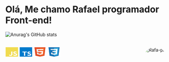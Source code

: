 # Olá, Me chamo Rafael programador Front-end!


![Anurag's GitHub stats](https://github-readme-stats.vercel.app/api?username=Rafaeldev22&show_icons=true&theme=dracula)

<div style="display: inline_block"><br>
  <img align="center" alt="Rafa-Js" height="30" width="40" src="https://raw.githubusercontent.com/devicons/devicon/master/icons/javascript/javascript-plain.svg">
  <img align="center" alt="Rafa-Ts" height="30" width="40" src="https://raw.githubusercontent.com/devicons/devicon/master/icons/typescript/typescript-plain.svg">
  <img align="center" alt="Rafa-HTML" height="30" width="40" src="https://raw.githubusercontent.com/devicons/devicon/master/icons/html5/html5-original.svg">
  <img align="center" alt="Rafa-CSS" height="30" width="40" src="https://raw.githubusercontent.com/devicons/devicon/master/icons/css3/css3-original.svg">
  <img align="right" alt="Rafa-pic" height="150" style="border-radius:50px;" src="https://cdn.mwallpapers.com/photos/wallpapers/anime/shiny-pokemon-android-iphone-desktop-hd-backgrounds-wallpapers-1080p-4khd-wallpapers-desktop-background-android-iphone-1080p-4k-35ukc.jpg?width=800&height=800">
</div>
